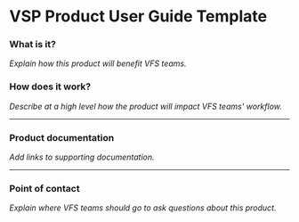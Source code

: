# **VSP Product User Guide Template**

### What is it?

*Explain how this product will benefit VFS teams.*

### How does it work?

*Describe at a high level how the product will impact VFS teams' workflow.*

------

### Product documentation

*Add links to supporting documentation.*

------

### Point of contact

*Explain where VFS teams should go to ask questions about this product.*



